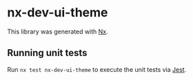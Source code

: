 # nx-dev-ui-theme

This library was generated with [Nx](https://nx.dev).

## Running unit tests

Run `nx test nx-dev-ui-theme` to execute the unit tests via [Jest](https://jestjs.io).
